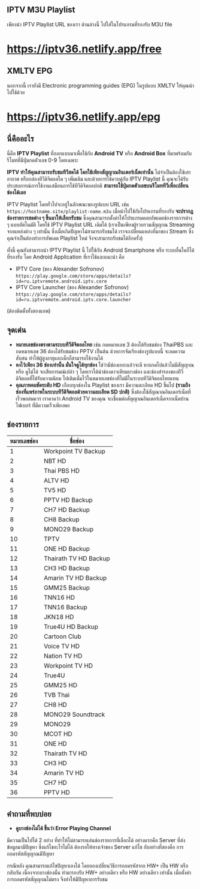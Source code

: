 ## IPTV M3U Playlist

เพียงนำ IPTV Playlist URL ของเรา ด้านล่างนี้ ไปใส่ในโปรแกรมที่รองรับ M3U file

# https://iptv36.netlify.app/free

## XMLTV EPG

นอกจากนี้ เรายังมี Electronic programming guides (EPG) ในรูปแบบ XMLTV ให้คุณนำไปใช้ด้วย

# https://iptv36.netlify.app/epg

## นี่คืออะไร

นี่คือ **IPTV Playlist** ที่ออกแบบมาเพื่อใช้กับ **Android TV** หรือ **Android Box** ที่มาพร้อมกับรีโมทที่มีปุ่มกดตัวเลข 0-9 โดยเฉพาะ

**IPTV ทำให้คุณสามารถรับชมทีวีสดได้ โดยใช้เพียงสัญญาณอินเตอร์เน็ตเท่านั้น** ไม่จำเป็นต้องใช้เสาอากาศ หรือกล่องทีวีดิจิตอลใด ๆ เพิ่มเติม
และด้วยการใช้ควบคู่กับ IPTV Playlist นี้ คุณจะได้รับประสบการณ์การใช้งานเสมือนการใช้ทีวีดิจิตอลปกติ **สามารถใช้ปุ่มกดตัวเลขบนรีโมททีวีเพื่อเปลี่ยนช่องได้เลย**

IPTV Playlist โดยทั่วไปจะอยู่ในลักษณะของรูปแบบ URL เช่น `https://hostname.site/playlist-name.m3u`
เมื่อนำไปใช้กับโปรแกรมที่รองรับ **จะปรากฎช่องรายการสดต่าง ๆ ขึ้นมาให้เลือกรับชม**
ซึ่งคุณสามารถตั้งค่าให้โปรแกรมคอยอัพเดตช่องรายการต่าง ๆ แบบอัตโนมัติ โดยใช้ IPTV Playlist URL เดิมได้
(เราเป็นเพียงผู้รวบรวมสัญญาณ Streaming จากแหล่งต่าง ๆ เท่านั้น ซึ่งเมื่อเกิดปัญหาไม่สามารถรับชมได้
เราจะเปลี่ยนแหล่งที่มาของ Stream ซึ่งคุณจำเป็นต้องทำการอัพเดต Playlist ใหม่ จึงจะสามารถรับชมได้อีกครั้ง)

ทั้งนี้ คุณยังสามารถนำ IPTV Playlist นี้ ไปใช้กับ Android Smartphone หรือ ระบบอื่นใดก็ได้ที่รองรับ
โดย Android Application ที่เราใช้และแนะนำ คือ

- IPTV Core (ของ Alexander Sofronov)  
  `https://play.google.com/store/apps/details?id=ru.iptvremote.android.iptv.core`
- IPTV Core Launcher (ของ Alexander Sofronov)  
  `https://play.google.com/store/apps/details?id=ru.iptvremote.android.iptv.core.launcher`

(ต้องติดตั้งทั้งสองแอพ)

## จุดเด่น

- **หมายเลขช่องตรงตามระบบทีวีดิจิตอลไทย** เช่น กดหมายเลข 3 ต้องได้รับชมช่อง ThaiPBS
  และ กดหมายเลข 36 ต้องได้รับชมช่อง PPTV เป็นต้น ด้วยการจัดเรียงช่องรูปแบบนี้ จะลดความสับสน ทำให้ผู้สูงอายุและเด็กก็สามารถใช้งานได้
- **คงไว้เพียง 36 ช่องเท่านั้น มั่นใจดูได้ทุกช่อง** ใช่ว่ามีช่องเยอะแล้วจะดี หากกดไปแล้วไม่มีสัญญาณ หรือ ดูไม่ได้ จะเสียอารมณ์เปล่า ๆ
  โดยเราได้นำช่องดาวเทียมบางช่อง และช่องสำรองของทีวีดิจิตอลที่ได้รับความนิยม ไปเติมเต็มไว้ในหมายเลขช่องที่ไม่มีในระบบทีวีดิจิตอลไทยแทน
- **คุณภาพคมชัดระดับ HD** เกือบทุกช่องใน Playlist ของเรา มีความละเอียด HD ขึ้นไป
  **(รวมถึงช่องที่แพร่ภาพในระบบทีวีดิจิตอลด้วยความละเอียด SD ปกติ)** ซึ่งต้องใช้สัญณาณอินเตอร์เน็ตที่เร็วพอสมควร
  เราคาดว่า Android TV ของคุณ จะเชื่อมต่อสัญญาณอินเตอร์เน็ตจากเน็ตบ้านไฟเบอร์ ที่มีความเร็วเพียงพอ

## ช่องรายการ

| หมายเลขช่อง | ชื่อช่อง              |
| ----------- | --------------------- |
| 1           | Workpoint TV Backup   |
| 2           | NBT HD                |
| 3           | Thai PBS HD           |
| 4           | ALTV HD               |
| 5           | TV5 HD                |
| 6           | PPTV HD Backup        |
| 7           | CH7 HD Backup         |
| 8           | CH8 Backup            |
| 9           | MONO29 Backup         |
| 10          | TPTV                  |
| 11          | ONE HD Backup         |
| 12          | Thairath TV HD Backup |
| 13          | CH3 HD Backup         |
| 14          | Amarin TV HD Backup   |
| 15          | GMM25 Backup          |
| 16          | TNN16 HD              |
| 17          | TNN16 Backup          |
| 18          | JKN18 HD              |
| 19          | True4U HD Backup      |
| 20          | Cartoon Club          |
| 21          | Voice TV HD           |
| 22          | Nation TV HD          |
| 23          | Workpoint TV HD       |
| 24          | True4U                |
| 25          | GMM25 HD              |
| 26          | TVB Thai              |
| 27          | CH8 HD                |
| 28          | MONO29 Soundtrack     |
| 29          | MONO29                |
| 30          | MCOT HD               |
| 31          | ONE HD                |
| 32          | Thairath TV HD        |
| 33          | CH3 HD                |
| 34          | Amarin TV HD          |
| 35          | CH7 HD                |
| 36          | PPTV HD               |

## คำถามที่พบบ่อย

- **ดูบางช่องไม่ได้ ขึ้นว่า Error Playing Channel**

มีความเป็นไปได้ 2 อย่าง ที่ทำให้ไม่สามารถเล่นช่องรายการที่เลือกได้ อย่างแรกคือ Server ที่ส่งข้อมูลมามีปัญหา ซึ่งแก้ไขอะไรไม่ได้ ต้องรอให้ทางเจ้าของ Server แก้ไข กับอย่างที่สองคือ การถอดรหัสสัญญาณมีปัญหา

กรณีหลัง คุณสามารถแก้ไขปัญหาเองได้ โดยลองเปลี่ยนวิธีการถอดรหัสจาก HW+ เป็น HW หรือกลับกัน เนื่องจากบางช่องนั้น ทำมารองรับ HW+ อย่างเดียว หรือ HW อย่างเดียว เท่านั้น เมื่อตั้งค่าการถอดรหัสสัญญาณไม่ตรง จึงทำให้มีปัญหาการรับชม
